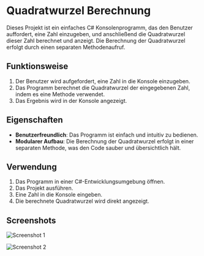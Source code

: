 # Quadratwurzel Berechnung

Dieses Projekt ist ein einfaches C# Konsolenprogramm, das den Benutzer auffordert, eine Zahl einzugeben, und anschließend die Quadratwurzel dieser Zahl berechnet und anzeigt. Die Berechnung der Quadratwurzel erfolgt durch einen separaten Methodenaufruf.

## Funktionsweise

1. Der Benutzer wird aufgefordert, eine Zahl in die Konsole einzugeben.
2. Das Programm berechnet die Quadratwurzel der eingegebenen Zahl, indem es eine Methode verwendet.
3. Das Ergebnis wird in der Konsole angezeigt.

## Eigenschaften

- **Benutzerfreundlich**: Das Programm ist einfach und intuitiv zu bedienen.
- **Modularer Aufbau**: Die Berechnung der Quadratwurzel erfolgt in einer separaten Methode, was den Code sauber und übersichtlich hält.

## Verwendung

1. Das Programm in einer C#-Entwicklungsumgebung öffnen.
2. Das Projekt ausführen.
3. Eine Zahl in die Konsole eingeben.
4. Die berechnete Quadratwurzel wird direkt angezeigt.

## Screenshots


![Screenshot 1](Pfad/zum/Bild1.png)

![Screenshot 2](Pfad/zum/Bild2.png)
